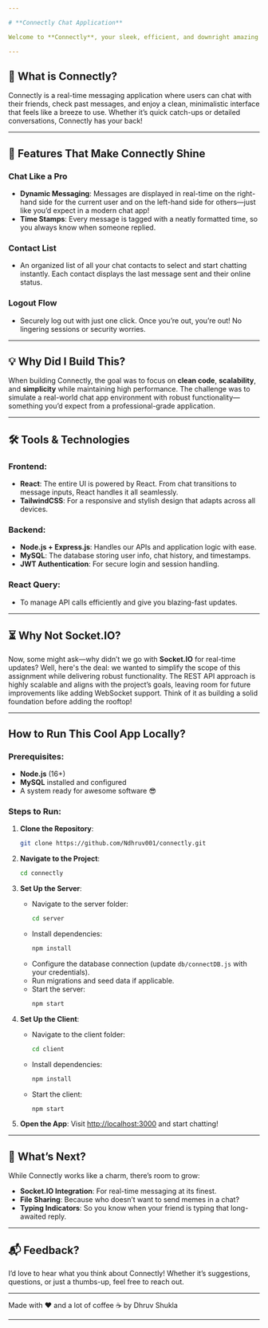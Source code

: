 ```yaml
---

# **Connectly Chat Application**

Welcome to **Connectly**, your sleek, efficient, and downright amazing chat application! 🎉 Built with a full-stack approach, Connectly is designed to bring people closer with a smooth and intuitive chatting experience. Let me walk you through what makes this app special and how it all came together.

---
```


## **🚀 What is Connectly?**

Connectly is a real-time messaging application where users can chat with their friends, check past messages, and enjoy a clean, minimalistic interface that feels like a breeze to use. Whether it’s quick catch-ups or detailed conversations, Connectly has your back!

---

## **🌟 Features That Make Connectly Shine**

### **Chat Like a Pro**
- **Dynamic Messaging**: Messages are displayed in real-time on the right-hand side for the current user and on the left-hand side for others—just like you’d expect in a modern chat app!
- **Time Stamps**: Every message is tagged with a neatly formatted time, so you always know when someone replied.

### **Contact List**
- An organized list of all your chat contacts to select and start chatting instantly. Each contact displays the last message sent and their online status.

### **Logout Flow**
- Securely log out with just one click. Once you’re out, you’re out! No lingering sessions or security worries.

---

## **💡 Why Did I Build This?**

When building Connectly, the goal was to focus on **clean code**, **scalability**, and **simplicity** while maintaining high performance. The challenge was to simulate a real-world chat app environment with robust functionality—something you’d expect from a professional-grade application. 

---

## **🛠️ Tools & Technologies**

### **Frontend**: 
- **React**: The entire UI is powered by React. From chat transitions to message inputs, React handles it all seamlessly.
- **TailwindCSS**: For a responsive and stylish design that adapts across all devices.

### **Backend**:
- **Node.js + Express.js**: Handles our APIs and application logic with ease.
- **MySQL**: The database storing user info, chat history, and timestamps.
- **JWT Authentication**: For secure login and session handling.

### **React Query**:
- To manage API calls efficiently and give you blazing-fast updates.

---

## **⏳ Why Not Socket.IO?**

Now, some might ask—why didn’t we go with **Socket.IO** for real-time updates? Well, here's the deal: we wanted to simplify the scope of this assignment while delivering robust functionality. The REST API approach is highly scalable and aligns with the project’s goals, leaving room for future improvements like adding WebSocket support. Think of it as building a solid foundation before adding the rooftop!

---

## **How to Run This Cool App Locally?**

### Prerequisites:
- **Node.js** (16+)
- **MySQL** installed and configured
- A system ready for awesome software 😎

### Steps to Run:
1. **Clone the Repository**:
   ```bash
   git clone https://github.com/Ndhruv001/connectly.git
   ```
2. **Navigate to the Project**:
   ```bash
   cd connectly
   ```
3. **Set Up the Server**:
   - Navigate to the server folder:
     ```bash
     cd server
     ```
   - Install dependencies:
     ```bash
     npm install
     ```
   - Configure the database connection (update `db/connectDB.js` with your credentials).
   - Run migrations and seed data if applicable.
   - Start the server:
     ```bash
     npm start
     ```

4. **Set Up the Client**:
   - Navigate to the client folder:
     ```bash
     cd client
     ```
   - Install dependencies:
     ```bash
     npm install
     ```
   - Start the client:
     ```bash
     npm start
     ```

5. **Open the App**:
   Visit [http://localhost:3000](http://localhost:3000) and start chatting!

---

## **🚧 What’s Next?**

While Connectly works like a charm, there’s room to grow:
- **Socket.IO Integration**: For real-time messaging at its finest.
- **File Sharing**: Because who doesn’t want to send memes in a chat?
- **Typing Indicators**: So you know when your friend is typing that long-awaited reply.

---

## **📬 Feedback?**

I’d love to hear what you think about Connectly! Whether it’s suggestions, questions, or just a thumbs-up, feel free to reach out.

---

Made with ❤️ and a lot of coffee ☕ by Dhruv Shukla

---